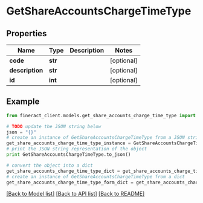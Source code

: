 # GetShareAccountsChargeTimeType


## Properties

Name | Type | Description | Notes
------------ | ------------- | ------------- | -------------
**code** | **str** |  | [optional] 
**description** | **str** |  | [optional] 
**id** | **int** |  | [optional] 

## Example

```python
from fineract_client.models.get_share_accounts_charge_time_type import GetShareAccountsChargeTimeType

# TODO update the JSON string below
json = "{}"
# create an instance of GetShareAccountsChargeTimeType from a JSON string
get_share_accounts_charge_time_type_instance = GetShareAccountsChargeTimeType.from_json(json)
# print the JSON string representation of the object
print GetShareAccountsChargeTimeType.to_json()

# convert the object into a dict
get_share_accounts_charge_time_type_dict = get_share_accounts_charge_time_type_instance.to_dict()
# create an instance of GetShareAccountsChargeTimeType from a dict
get_share_accounts_charge_time_type_form_dict = get_share_accounts_charge_time_type.from_dict(get_share_accounts_charge_time_type_dict)
```
[[Back to Model list]](../README.md#documentation-for-models) [[Back to API list]](../README.md#documentation-for-api-endpoints) [[Back to README]](../README.md)


